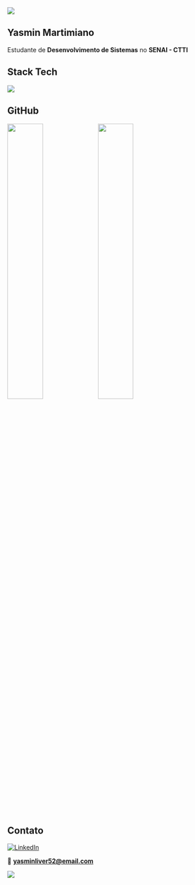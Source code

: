 <img src="https://readme-typing-svg.herokuapp.com?font=Fira+Code&size=28&duration=3000&pause=1000&color=ADD8E6&center=false&vCenter=true&width=900&lines=System.out.println(%22Bem+vindo!%22);" />

## Yasmin Martimiano

Estudante de **Desenvolvimento de Sistemas** no **SENAI - CTTI**

## Stack Tech

<img src="https://skillicons.dev/icons?i=java,spring,mysql,html,css,js,figma,javafx&theme=dark" />

## GitHub

<img src="https://streak-stats.demolab.com?user=yasminmartimiano&theme=tokyonight&background=000000&ring=ADD8E6&fire=ADD8E6&currStreakLabel=ADD8E6" width="40%" />
<img src="https://github-readme-stats.vercel.app/api?username=yasminmartimiano&show_icons=true&theme=tokyonight&bg_color=000000&title_color=ADD8E6&icon_color=ADD8E6&text_color=FFFFFF" width="40%" />

## Contato

[![LinkedIn](https://img.shields.io/badge/-LinkedIn-ADD8E6?style=flat-square&logo=linkedin&logoColor=000000)](https://www.linkedin.com/in/yasmin-martimiano-a82b6324b)

📧 **yasminliver52@email.com**

<img src="https://capsule-render.vercel.app/api?type=waving&color=ADD8E6&height=120&section=footer&background=000000" />
